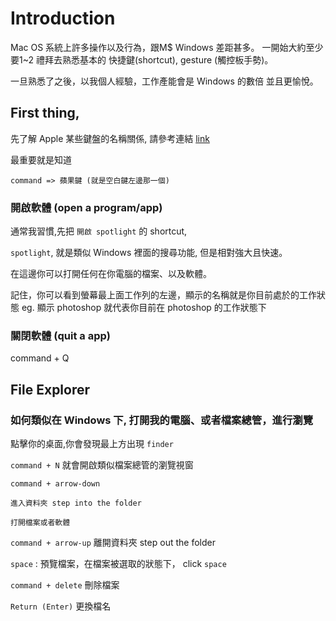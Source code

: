 # Introduction

Mac OS 系統上許多操作以及行為，跟M$ Windows 差距甚多。
一開始大約至少要1~2 禮拜去熟悉基本的 快捷鍵(shortcut), gesture (觸控板手勢)。

一旦熟悉了之後，以我個人經驗，工作產能會是 Windows 的數倍
並且更愉悅。

## First thing, 

先了解 Apple 某些鍵盤的名稱關係, 請參考連結 [link](http://guides.macrumors.com/Image:224px-Mac_keyboard_symbols.jpg)

最重要就是知道

	command => 蘋果鍵 (就是空白鍵左邊那一個)	
### 開啟軟體 (open a program/app)

通常我習慣,先把 `開啟 spotlight` 的 shortcut,

`spotlight`, 就是類似 Windows 裡面的搜尋功能, 但是相對強大且快速。

在這邊你可以打開任何在你電腦的檔案、以及軟體。

記住，你可以看到螢幕最上面工作列的左邊，顯示的名稱就是你目前處於的工作狀態
	eg. 顯示 photoshop 就代表你目前在 photoshop 的工作狀態下

### 關閉軟體 (quit a app)

command + Q

## File Explorer

### 如何類似在 Windows 下, 打開我的電腦、或者檔案總管，進行瀏覽

點擊你的桌面,你會發現最上方出現 `finder`

`command + N` 就會開啟類似檔案總管的瀏覽視窗

`command + arrow-down` 

	進入資料夾 step into the folder
	
	打開檔案或者軟體 

`command + arrow-up` 離開資料夾 step out the folder

`space` : 預覽檔案，在檔案被選取的狀態下， click `space`


`command + delete` 刪除檔案

`Return (Enter)`  更換檔名 
